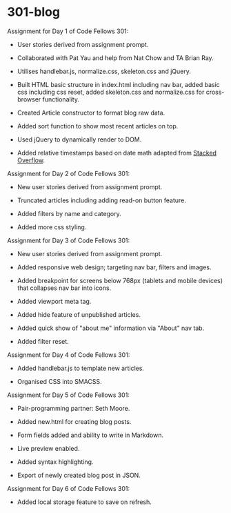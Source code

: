 # 301-blog

Assignment for Day 1 of Code Fellows 301:

* User stories derived from assignment prompt.

* Collaborated with Pat Yau and help from Nat Chow and TA Brian Ray.

* Utilises handlebar.js, normalize.css, skeleton.css and jQuery.

* Built HTML basic structure in index.html including nav bar, added basic css including css reset, added skeleton.css and normalize.css for cross-browser functionality.

* Created Article constructor to format blog raw data.

* Added sort function to show most recent articles on top.

* Used jQuery to dynamically render to DOM.

* Added relative timestamps based on date math adapted from [Stacked Overflow](http://stackoverflow.com/questions/6108819/javascript-timestamp-to-relative-time-eg-2-seconds-ago-one-week-ago-etc-best).

Assignment for Day 2 of Code Fellows 301:

* New user stories derived from assignment prompt.

* Truncated articles including adding read-on button feature.

* Added filters by name and category.

* Added more css styling.

Assignment for Day 3 of Code Fellows 301:

* New user stories derived from assignment prompt.

* Added responsive web design; targeting nav bar, filters and images.

* Added breakpoint for screens below 768px (tablets and mobile devices) that collapses nav bar into icons.

* Added viewport meta tag.

* Added hide feature of unpublished articles.

* Added quick show of "about me" information via "About" nav tab.

* Added filter reset.

Assignment for Day 4 of Code Fellows 301:

* Added handlebar.js to template new articles.

* Organised CSS into SMACSS.

Assignment for Day 5 of Code Fellows 301:

* Pair-programming partner: Seth Moore.

* Added new.html for creating blog posts.

* Form fields added and ability to write in Markdown.

* Live preview enabled.

* Added syntax highlighting.

* Export of newly created blog post in JSON.

Assignment for Day 6 of Code Fellows 301:

* Added local storage feature to save on refresh.
